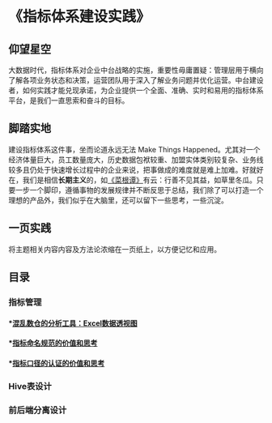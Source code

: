 # 《指标体系建设实践》   
## 仰望星空
大数据时代，指标体系对企业中台战略的实施，重要性毋庸置疑：管理层用于横向了解各项业务状态和决策，运营团队用于深入了解业务问题并优化运营。中台建设者，如何实践才能兑现承诺，为企业提供一个全面、准确、实时和易用的指标体系平台，是我们一直思索和奋斗的目标。        
## 脚踏实地
建设指标体系这件事，坐而论道永远无法 Make Things Happened。尤其对一个经济体量巨大，员工数量庞大，历史数据包袱较重、加盟实体类别较复杂、业务线较多且仍处于快速增长过程中的企业来说，把事做成的难度就是难上加难。好就好在，我们是相信**长期主义**的，如[《菜根谭》](https://baike.baidu.com/item/%E8%8F%9C%E6%A0%B9%E8%B0%AD/1471670?fr=aladdin)有云：行善不见其益，如草里冬瓜。只要一步一个脚印，遵循事物的发展规律并不断反思于总结，我们除了可以打造一个理想的产品外，我们似乎在大脑里，还可以留下一些思考，一些沉淀。   
## 一页实践     
将主题相关内容内容及方法论浓缩在一页纸上，以方便记忆和应用。

## 目录      
### 指标管理    
#### *[混乱数仓的分析工具：Excel数据透视图](https://github.com/linuxProber/practice-of-metrics-design/tree/main)
#### *[指标命名规范的价值和思考](https://github.com/linuxProber/practice-of-metrics-design/blob/main/%E6%8C%87%E6%A0%87%E5%91%BD%E5%90%8D%E8%A7%84%E8%8C%83.md)
#### *[指标口径的认证的价值和思考](https://github.com/linuxProber/practice-of-metrics-design/blob/main/%E6%8C%87%E6%A0%87%E5%8F%A3%E5%BE%84%E8%AE%A4%E8%AF%81.md)

### Hive表设计

### 前后端分离设计

